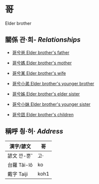 # 哥
Elder brother

## 關係 관·희- _Relationships_

- [哥兮爸 Elder brother's father](member2.md)

- [哥兮媽 Elder brother's mother](member3.md)

- [哥兮某 Elder brother's wife](member21.md)

- [哥兮小弟 Elder brother's younger brother](member6.md)

- [哥兮姊 Elder brother's elder sister](member5.md)

- [哥兮小妹 Elder brother's younger sister](member7.md)

- [哥兮囝 Elder brother's children](member22.md)



## 稱呼 칑·허· _Address_

漢字/諺文 | 哥
--- | ---
諺文 깐-뿐ˆ | 고·
台羅 Tâi-lô | ko
戴字 Taiji | koh1



